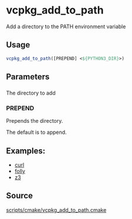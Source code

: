 # vcpkg_add_to_path

Add a directory to the PATH environment variable

## Usage
```cmake
vcpkg_add_to_path([PREPEND] <${PYTHON3_DIR}>)
```

## Parameters
### <positional>
The directory to add

### PREPEND
Prepends the directory.

The default is to append.

## Examples:
* [curl](https://github.com/Microsoft/vcpkg/blob/master/ports/curl/portfile.cmake#L75)
* [folly](https://github.com/Microsoft/vcpkg/blob/master/ports/folly/portfile.cmake#L15)
* [z3](https://github.com/Microsoft/vcpkg/blob/master/ports/z3/portfile.cmake#L13)

## Source
[scripts/cmake/vcpkg_add_to_path.cmake](https://github.com/Microsoft/vcpkg/blob/master/scripts/cmake/vcpkg_add_to_path.cmake)
